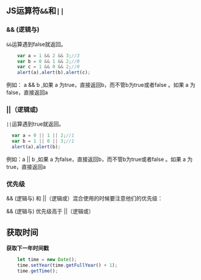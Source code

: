 ## JS运算符`&&`和`||`

### && (逻辑与)
`&&`运算遇到false就返回。
```js
	var a = 1 && 2 && 3;//3
	var b = 0 && 1 && 2;//0
	var c = 1 && 0 && 2;//0
	alert(a),alert(b),alert(c);
```
例如： a && b ,如果 a 为true，直接返回b，而不管b为true或者false 。如果 a 为false，直接返回a

### ||（逻辑或)
`||`运算遇到true就返回。
```js
  var a = 0 || 1 || 2;//1
  var b = 1 || 0 || 3;//1
  alert(a),alert(b);
```
例如：a || b ,如果 a 为false，直接返回b，而不管b为true或者false 。如果 a 为true，直接返回a

### 优先级
&& (逻辑与) 和 ||（逻辑或）混合使用的时候要注意他们的优先级：

&& (逻辑与) 优先级高于 ||（逻辑或）

## 获取时间
**获取下一年时间戳**
```js
	let time = new Date();
	time.setYear(time.getFullYear() + 1);
	time.getTime();
```